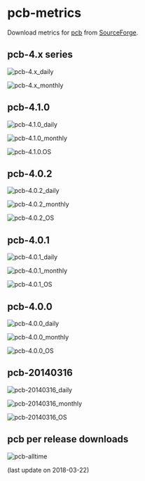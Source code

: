 # pcb-metrics

Download metrics for [pcb](http://pcb.geda-project.org) from [SourceForge](https://sourceforge.net/projects/pcb/files/?source=navbar).

## pcb-4.x series

![pcb-4.x_daily](gnuplot/graphs/pcb-4.x_daily.png)

![pcb-4.x_monthly](gnuplot/graphs/pcb-4.x_monthly.png)

## pcb-4.1.0

![pcb-4.1.0_daily](gnuplot/graphs/pcb-4.1.0_daily.png)

![pcb-4.1.0_monthly](gnuplot/graphs/pcb-4.1.0_monthly.png)

![pcb-4.1.0.OS](gnuplot/graphs/pcb-4.1.0_OS.png)

## pcb-4.0.2

![pcb-4.0.2_daily](gnuplot/graphs/pcb-4.0.2_daily.png)

![pcb-4.0.2_monthly](gnuplot/graphs/pcb-4.0.2_monthly.png)

![pcb-4.0.2_OS](gnuplot/graphs/pcb-4.0.2_OS.png)

## pcb-4.0.1

![pcb-4.0.1_daily](gnuplot/graphs/pcb-4.0.1_daily.png)

![pcb-4.0.1_monthly](gnuplot/graphs/pcb-4.0.1_monthly.png)

![pcb-4.0.1_OS](gnuplot/graphs/pcb-4.0.1_OS.png)

## pcb-4.0.0

![pcb-4.0.0_daily](gnuplot/graphs/pcb-4.0.0_daily.png)

![pcb-4.0.0_monthly](gnuplot/graphs/pcb-4.0.0_monthly.png)

![pcb-4.0.0_OS](gnuplot/graphs/pcb-4.0.0_OS.png)

## pcb-20140316

![pcb-20140316_daily](gnuplot/graphs/pcb-20140316_daily.png)

![pcb-20140316_monthly](gnuplot/graphs/pcb-20140316_monthly.png)

![pcb-20140316_OS](gnuplot/graphs/pcb-20140316_OS.png)

## pcb per release downloads

![pcb-alltime](gnuplot/graphs/pcb-alltime.png)

(last update on 2018-03-22)
